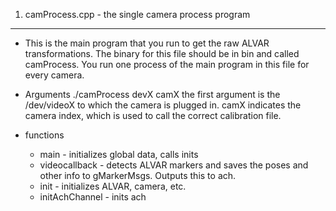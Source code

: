 1. camProcess.cpp - the single camera process program
---------------------------------------------------------
* This is the main program that you run to get the raw ALVAR transformations. The binary for this file should be in bin and called camProcess. You run one process of the main program in this file for every camera. 

* Arguments
./camProcess devX camX
the first argument is the /dev/videoX to which the camera is plugged in. camX indicates the camera index, which is used to call the correct calibration file.

* functions
   * main - initializes global data, calls inits
   * videocallback - detects ALVAR markers and saves the poses and other info to gMarkerMsgs. Outputs this to ach.
   * init - initializes ALVAR, camera, etc.
   * initAchChannel - inits ach
